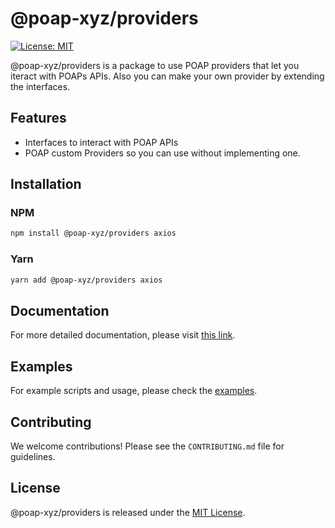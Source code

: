 # @poap-xyz/providers

[![License: MIT](https://img.shields.io/badge/License-MIT-green.svg)](https://opensource.org/licenses/MIT)

@poap-xyz/providers is a package to use POAP providers that let you iteract with POAPs APIs. Also you can make your own provider by extending the interfaces.

## Features

- Interfaces to interact with POAP APIs
- POAP custom Providers so you can use without implementing one.

## Installation

### NPM

```bash
npm install @poap-xyz/providers axios
```

### Yarn

```bash
yarn add @poap-xyz/providers axios
```

## Documentation

For more detailed documentation, please visit [this link](https://documentation.poap.tech/docs).

## Examples

For example scripts and usage, please check the [examples](https://github.com/poap-xyz/poap.js/tree/main/examples).

## Contributing

We welcome contributions! Please see the `CONTRIBUTING.md` file for guidelines.

## License

@poap-xyz/providers is released under the [MIT License](https://opensource.org/licenses/MIT).
